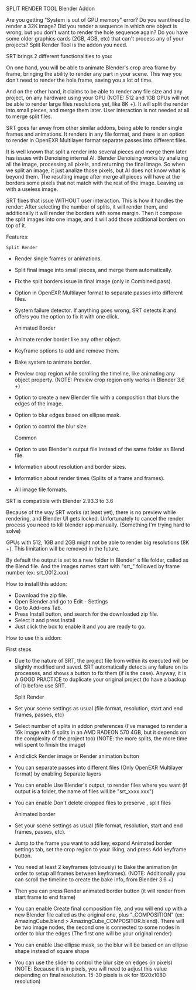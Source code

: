 SPLIT RENDER TOOL
Blender Addon

Are you getting "System is out of GPU memory" error? Do you want/need to render a 32K image? Did you render a sequence in which one object is wrong, 
but you don't want to render the hole sequence again? Do you have some older graphics cards (2GB, 4GB, etc) that can't process any of your projects?
Split Render Tool is the addon you need.

SRT brings 2 different functionalities to you:

On one hand, you will be able to animate Blender's crop area frame by frame, bringing the ability to render any part in your scene. This way you don't 
need to render the hole frame, saving you a lot of time.

And on the other hand, it claims to be able to render any file size and any project, on any hardware using your GPU (NOTE: 512 and 1GB GPUs will not 
be able to render large files resolutions yet, like 8K +). It will split the render into small pieces, and merge them later. User interaction is not 
needed at all to merge split files.

SRT goes far away from other similar addons, being able to render single frames and animations. It renders in any file format, and there is an option 
to render in OpenEXR Multilayer format separate passes into different files.

It is well known that split a render into several pieces and merge them later has issues with Denoising internal AI. Blender Denoising works by 
analizing all the image, processing all pixels, and returning the final image. So when we split an image, it just analize those pixels, but AI does 
not know what is beyond them. The resulting image after merge all pieces will have at the borders some pixels that not match with the rest of the 
image. Leaving us with a useless image.

SRT fixes that issue WITHOUT user interaction. This is how it handles the render:
After selecting the number of splits, it will render them, and additionally it will render the borders with some margin. Then it compose the split 
images into one image, and it will add those additional borders on top of it.



Features:

	Split Render
	
- Render single frames or animations.
- Split final image into small pieces, and merge them automatically. 
- Fix the split borders issue in final image (only in Combined pass).
- Option in OpenEXR Multilayer format to separate passes into different files.
- System failure detector. If anything goes wrong, SRT detects it and offers you the option to fix it with one click. 

	Animated Border
	
- Animate render border like any other object.
- Keyframe options to add and remove them.
- Bake system to animate border.
- Preview crop region while scrolling the timeline, like animating any object property. (NOTE: Preview crop region only works in Blender 3.6 +)
- Option to create a new Blender file with a composition that blurs the edges of the image.
- Option to blur edges based on ellipse mask.
- Option to control the blur size.

	Common
	
- Option to use Blender's output file instead of the same folder as Blend file.
- Information about resolution and border sizes.
- Information about render times (Splits of a frame and frames).
- All image file formats.


SRT is compatible with Blender 2.93.3 to 3.6

Because of the way SRT works (at least yet), there is no preview while rendering, and Blender UI gets locked. Unfortunately to cancel the render 
process you need to kill blender app manually. (Something I'm trying hard to solve)

GPUs with 512, 1GB and 2GB might not be able to render big resolutions (8K +). This limitation will be removed in the future. 

By default the output is set to a new folder in Blender' s file folder, called as the Blend file. And the images names start with "srt_" 
followed by frame number (ex: srt_0012.xxx)


How to install this addon:

- Download the zip file.
- Open Blender and go to Edit - Settings
- Go to Add-ons Tab.
- Press Install button, and search for the downloaded zip file.
- Select it and press Install
- Just click the box to enable it and you are ready to go.


How to use this addon:


  First steps
	
- Due to the nature of SRT, the project file from within its executed will be slightly modified and saved. SRT automatically detects any failure
  on its processes, and shows a button to fix them (if is the case). Anyway, it is A GOOD PRACTICE to duplicate your original project (to have a
  backup of it) before use SRT.


	Split Render
	
- Set your scene settings as usual (file format, resolution, start and end frames, passes, etc)
- Select number of splits in addon preferences (I've managed to render a 16k image with 6 splits in an AMD RADEON 570 4GB, but it depends on the
  complexity of the project too) (NOTE: the more splits, the more time will spent to finish the image)
- And click Render image or Render animation button
- You can separate passes into different files (Only OpenEXR Multilayer format) by enabling Separate layers
- You can enable Use Blender's output, to render files where you want (if output is a folder, the name of files will be "srt_xxxx.xxx")
- You can enable Don't delete cropped files to preserve , split files


	Animated border	

- Set your scene settings as usual (file format, resolution, start and end frames, passes, etc).
- Jump to the frame you want to add key, expand Animated border settings tab, set the crop region to your liking, and press Add keyframe button.
- You need at least 2 keyframes (obviously) to Bake the animation (in order to setup all frames between keyframes).
	(NOTE: Additionally you can scroll the timeline to create the bake info, from Blender 3.6 +)
- Then you can press Render animated border button (it will render from start frame to end frame)
- You can enable Create final composition file, and you will end up with a new Blender file called as the original one, plus "_COMPOSITION"
  (ex: AmazingCube.blend > AmazingCube_COMPOSITOR.blend). There will be two image nodes, the second one is connected to some nodes in order to
  blur the edges (The first one will be your original render)
- You can enable Use ellipse mask, so the blur will be based on an ellipse shape instead of square shape
- You can use the slider to control the blur size on edges (in pixels)
	(NOTE: Because it is in pixels, you will need to adjust this value depending on final resolution. 15-30 pixels is ok for 1920x1080 resolution)

